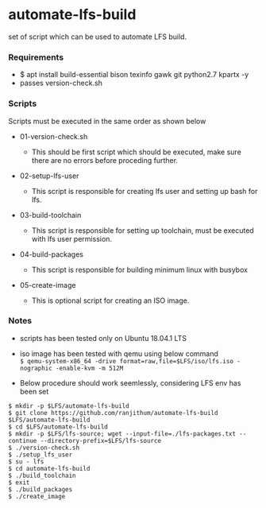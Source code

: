 # automate-lfs-build
set of script which can be used to automate LFS build.

### Requirements

* $ apt install build-essential bison texinfo gawk git python2.7 kpartx -y
* passes version-check.sh

### Scripts

Scripts must be executed in the same order as shown below

* 01-version-check.sh
    - This should be first script which should be executed, make sure there are no errors before proceding further.

* 02-setup-lfs-user
    - This script is responsible for creating lfs user and setting up bash for lfs.

* 03-build-toolchain
    - This script is responsible for setting up toolchain, must be executed with lfs user permission.

* 04-build-packages
    - This script is responsible for building minimum linux with busybox

* 05-create-image
    - This is optional script for creating an ISO image.


### Notes

* scripts has been tested only on Ubuntu 18.04.1 LTS

* iso image has been tested with qemu using below command\
`$ qemu-system-x86_64 -drive format=raw,file=$LFS/iso/lfs.iso -nographic -enable-kvm -m 512M`

* Below procedure should work seemlessly, considering LFS env has been set
```
$ mkdir -p $LFS/automate-lfs-build
$ git clone https://github.com/ranjithum/automate-lfs-build $LFS/automate-lfs-build
$ cd $LFS/automate-lfs-build
$ mkdir -p $LFS/lfs-source; wget --input-file=./lfs-packages.txt --continue --directory-prefix=$LFS/lfs-source
$ ./version-check.sh
$ ./setup_lfs_user
$ su - lfs
$ cd automate-lfs-build
$ ./build_toolchain
$ exit
$ ./build_packages
$ ./create_image
```
